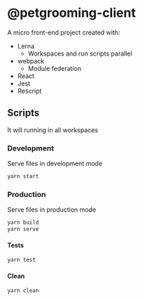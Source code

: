 # @petgrooming-client
A micro front-end project created with:

- Lerna
  - Workspaces and run scripts parallel
- webpack
  - Module federation
- React
- Jest
- Rescript

## Scripts
It will running in all workspaces
### Development
Serve files in development mode

```sh
yarn start
```
### Production
Serve files in production mode

```sh
yarn build
yarn serve
```
#### Tests
```sh
yarn test
```

#### Clean
```sh
yarn clean
```

